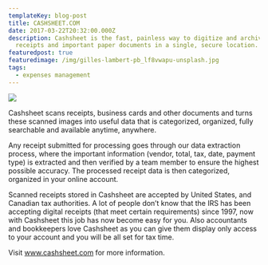 ```yaml
---
templateKey: blog-post
title: CASHSHEET.COM
date: 2017-03-22T20:32:00.000Z
description: Cashsheet is the fast, painless way to digitize and archive
  receipts and important paper documents in a single, secure location.
featuredpost: true
featuredimage: /img/gilles-lambert-pb_lf8vwapu-unsplash.jpg
tags:
  - expenses management
---
```

![](/img/gilles-lambert-pb_lf8vwapu-unsplash.jpg)

Cashsheet scans receipts, business cards and other documents and turns these scanned images into useful data that is categorized, organized, fully searchable and available anytime, anywhere.

Any receipt submitted for processing goes through our data extraction process, where the important information (vendor, total, tax, date, payment type) is extracted and then verified by a team member to ensure the highest possible accuracy. The processed receipt data is then categorized, organized in your online account.

Scanned receipts stored in Cashsheet are accepted by United States, and Canadian tax authorities. A lot of people don’t know that the IRS has been accepting digital receipts (that meet certain requirements) since 1997, now with Cashsheet this job has now become easy for you. Also accountants and bookkeepers love Cashsheet as you can give them display only access to your account and you will be all set for tax time.

Visit www.cashsheet.com for more information.